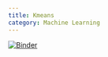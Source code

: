 ```yaml
---
title: Kmeans 
category: Machine Learning
---
```



[![Binder](https://mybinder.org/badge_logo.svg)](https://mybinder.org/v2/gh/patrizi-luca/patrizi-luca.github.io/master?filepath=kmeans.html)
